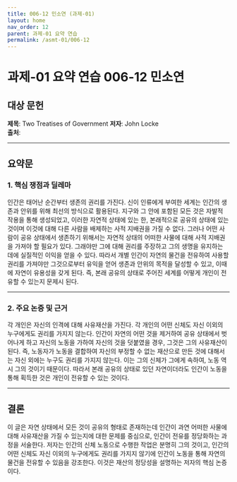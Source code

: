 ```yaml
---
title: 006-12 민소연 (과제-01)
layout: home
nav_order: 12
parent: 과제-01 요약 연습
permalink: /asmt-01/006-12
---
```


# 과제-01 요약 연습 006-12 민소연 

## 대상 문헌  
**제목**: Two Treatises of Government
**저자**: John Locke  
**출처**:  

---

## 요약문  

### 1. 핵심 쟁점과 딜레마  
인간은 태어난 순간부터 생존의 권리를 가진다. 신이 인류에게 부여한 세계는 인간의 생존과 안위를 위해 최선의 방식으로 활용된다. 지구와 그 안에 포함된 모든 것은 자발적 작용을 통해 생성되었고, 이러한 자연적 상태에 있는 한, 본래적으로 공유의 상태에 있는 것이며 이것에 대해 다른 사람을 배제하는 사적 지배권을 가질 수 없다. 그러나 어떤 사람이 공유 상태에서 생존하기 위해서는 자연적 상태의 어떠한 사물에 대해 사적 지배권을 가져야 할 필요가 있다. 그래야만 그에 대해 권리를 주장하고 그의 생명을 유지하는 데에 실질적인 이익을 얻을 수 있다. 따라서 개별 인간이 자연의 물건을 전유하여 사용할 권리를 가져야만 그것으로부터 유익을 얻어 생존과 안위의 목적을 달성할 수 있고, 이때에 자연이 유용성을 갖게 된다. 즉, 본래 공유의 상태로 주어진 세계를 어떻게 개인이 전유할 수 있는지 문제시 된다. 

---

### 2. 주요 논증 및 근거  

각 개인은 자신의 인격에 대해 사유재산을 가진다. 각 개인의 어떤 신체도 자신 이외의 누구에게도 권리를 가지지 않는다. 인간이 자연의 어떤 것을 제거하여 공유 상태에서 벗어나게 하고 자신의 노동을 가하여 자신의 것을 덧붙였을 경우, 그것은 그의 사유재산이 된다. 즉, 노동자가 노동을 결합하여 자신의 부정할 수 없는 재산으로 만든 것에 대해서는 자신 외에는 누구도 권리를 가지지 않는다. 이는 그의 신체가 그에게 속하여, 노동 역시 그의 것이기 때문이다. 따라서 본래 공유의 상태로 있던 자연이더라도 인간이 노동을 통해 획득한 것은 개인이 전유할 수 있는 것이다. 

---

## 결론  
이 글은 자연 상태에서 모든 것이 공유의 형태로 존재하는데 인간이 과연 어떠한 사물에 대해 사유재산을 가질 수 있는지에 대한 문제를 중심으로, 인간이 전유를 정당화하는 과정을 서술한다. 저자는 인간의 신체 노동으로 수행한 작업은 분명히 그의 것이고, 인간의 어떤 신체도 자신 이외의 누구에게도 권리를 가지지 않기에 인간이 노동을 통해 자연의 물건을 전유할 수 있음을 강조한다. 이것은 재산의 정당성을 설명하는 저자의 핵심 논증이다. 
